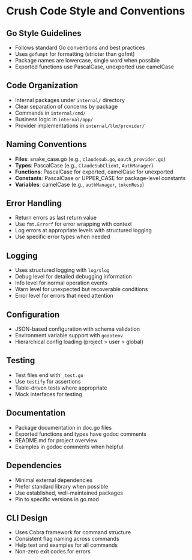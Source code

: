 # Crush Code Style and Conventions

## Go Style Guidelines
- Follows standard Go conventions and best practices
- Uses `gofumpt` for formatting (stricter than gofmt)
- Package names are lowercase, single word when possible
- Exported functions use PascalCase, unexported use camelCase

## Code Organization
- Internal packages under `internal/` directory
- Clear separation of concerns by package
- Commands in `internal/cmd/`
- Business logic in `internal/app/`
- Provider implementations in `internal/llm/provider/`

## Naming Conventions
- **Files**: snake_case.go (e.g., `claudesub.go`, `oauth_provider.go`)
- **Types**: PascalCase (e.g., `ClaudeSubClient`, `AuthManager`)
- **Functions**: PascalCase for exported, camelCase for unexported
- **Constants**: PascalCase or UPPER_CASE for package-level constants
- **Variables**: camelCase (e.g., `authManager`, `tokenResp`)

## Error Handling
- Return errors as last return value
- Use `fmt.Errorf` for error wrapping with context
- Log errors at appropriate levels with structured logging
- Use specific error types when needed

## Logging
- Uses structured logging with `log/slog`
- Debug level for detailed debugging information
- Info level for normal operation events
- Warn level for unexpected but recoverable conditions
- Error level for errors that need attention

## Configuration
- JSON-based configuration with schema validation
- Environment variable support with `godotenv`
- Hierarchical config loading (project > user > global)

## Testing
- Test files end with `_test.go`
- Use `testify` for assertions
- Table-driven tests where appropriate
- Mock interfaces for testing

## Documentation
- Package documentation in doc.go files
- Exported functions and types have godoc comments
- README.md for project overview
- Examples in godoc comments when helpful

## Dependencies
- Minimal external dependencies
- Prefer standard library when possible
- Use established, well-maintained packages
- Pin to specific versions in go.mod

## CLI Design
- Uses Cobra framework for command structure
- Consistent flag naming across commands
- Help text and examples for all commands
- Non-zero exit codes for errors
